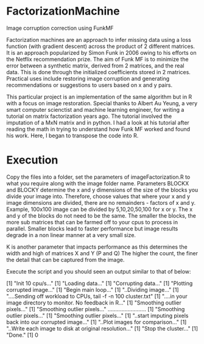 # FactorizationMachine
Image corruption correction using FunkMF

Factorization machines are an approach to infer missing data using a loss function (with gradient descent) across the product of 2 different matrices. It is an approach popularized by Simon Funk in 2006 owing to his efforts on the Netflix recommendation prize. The aim of Funk MF is to minimize the error between a synthetic matrix, derived from 2 matrices, and the real data. This is done through the initialized coefficients stored in 2 matrices. Practical uses include restoring image corruption and generating recommendations or suggestions to users based on x and y pairs.

This particular project is an implementation of the same algorithm but in R with a focus on image restoration.
Special thanks to Albert Au Yeung, a very smart computer scienctist and machine learning engineer, for writing a tutorial on matrix factorization years ago. The tutorial involved the imputation of a MxN matrix and in python. I had a look at his tutorial after reading the math in trying to understand how Funk MF worked and found his work. Here, I began to transpose the code into R. 

# Execution
Copy the files into a folder, set the parameters of imageFactorization.R to what you require along with the image folder name.
Parameters BLOCKX and BLOCKY determine the x and y dimensions of the size of the blocks you divide your image into.
Therefore, choose values that where your x and y image dimensions are divided, there are no remainders - factors of x and y.
Example, 100x100 image can be divided by 5,10,20,50,100 for x or y. The x and y of the blocks do not need to be the same.
The smaller the blocks, the more sub matrices that can be farmed off to your cpus to process in parallel.
Smaller blocks lead to faster performance but image results degrade in a non linear manner at a very small size.

K is another parameter that impacts performance as this determines the width and high of matrices X and Y (P and Q)
The higher the count, the finer the detail that can be captured from the image.

Execute the script and you should seen an output similar to that of below:

[1] "Init  10  cpu/s..."
[1] "Loading data..."
[1] "Corrupting data..."
[1] "Plotting corrupted image..."
[1] "Begin main loop..."
[1] "..Dividing image..."
[1] "....Sending off workload to CPUs, tail -f -n 100 cluster.txt"
[1] "....in your image directory to monitor. No feedback in R..."
[1] "Smoothing outlier pixels..."
[1] "Smoothing outlier pixels..."
.........................
[1] "Smoothing outlier pixels..."
[1] "Smoothing outlier pixels..."
[1] "..start imputing pixels back into our corrupted image..."
[1] "..Plot images for comparison..."
[1] "..Write each image to disk at original resolution..."
[1] "Stop the cluster..."
[1] "Done."
[1] 0
